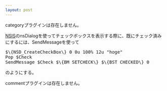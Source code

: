 ```yaml
---
layout: post
---
```

<p><span class="error">categoryプラグインは存在しません。</span></p>
<p><a href="http://nsis.sf.net/">NSIS</a>のnsDialogを使ってチェックボックスを表示する際に、既にチェック済みにするには、SendMessageを使って</p>
<pre>$\{NSD_CreateCheckBox\} 0 0u 100% 12u &quot;hoge&quot;
Pop $Check
SendMessage $Check $\{BM_SETCHECK\} $\{BST_CHECKED\} 0
</pre>
<p>のようにする。</p>
<p><span class="error">commentプラグインは存在しません。</span> </p>
